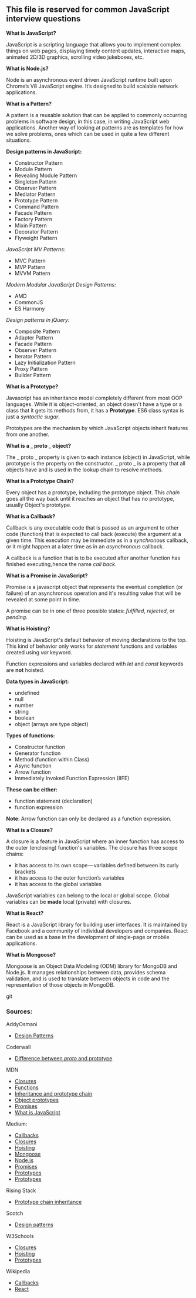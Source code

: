 
## This file is reserved for common JavaScript interview questions

**What is JavaScript?**

JavaScript is a scripting language that allows you to implement complex things on web pages, displaying timely content updates, interactive maps, animated 2D/3D graphics, scrolling video jukeboxes, etc.


**What is Node.js?**

Node is an asynchronous event driven JavaScript runtime built upon Chrome’s V8 JavaScript engine. It’s designed to build scalable network applications.


**What is a Pattern?**

A pattern is a reusable solution that can be applied to commonly occurring problems in software design, in this case, in writing JavaScript web applications. Another way of looking at patterns are as templates for how we solve problems, ones which can be used in quite a few different situations.


**Design patterns in JavaScript:**
* Constructor Pattern
* Module Pattern
* Revealing Module Pattern
* Singleton Pattern
* Observer Pattern
* Mediator Pattern
* Prototype Pattern
* Command Pattern
* Facade Pattern
* Factory Pattern
* Mixin Pattern
* Decorator Pattern
* Flyweight Pattern

*JavaScript MV Patterns:*
* MVC Pattern
* MVP Pattern
* MVVM Pattern

*Modern Modular JavaScript Design Patterns:*
* AMD
* CommonJS
* ES Harmony

*Design patterns in jQuery:*
* Composite Pattern
* Adapter Pattern
* Facade Pattern
* Observer Pattern
* Iterator Pattern
* Lazy Initialization Pattern
* Proxy Pattern
* Builder Pattern


**What is a Prototype?**

Javascript has an inheritance model completely different from most OOP languages. While it is object-oriented, an object doesn't have a type or a class that it gets its methods from, it has a **Prototype**. ES6 class syntax is just a *syntactic sugar*.

Prototypes are the mechanism by which JavaScript objects inherit features from one another.


**What is a _ proto _ object?**

The _ proto _ property is given to each instance (object) in JavaScript, while prototype is the
property on the constructor. _ proto _ is a property that all objects have and is used in the lookup chain to resolve methods. 


**What is a Prototype Chain?**

Every object has a prototype, including the prototype object. This *chain* goes all the way back until it reaches an object that has no prototype, usually Object's prototype.


**What is a Callback?**

Callback is any executable code that is passed as an argument to other code (function) that is expected to call back (execute) the argument at a given time. This execution may be immediate as in a *synchronous* callback, or it might happen at a later time as in an *asynchronous* callback.

A callback is a function that is to be executed after another function has finished executing, hence the name *call back*.


**What is a Promise in JavaScript?**

Promise is a javascript object that represents the eventual completion (or failure) of an asynchronous operation and it's resulting value that will be revealed at some point in time. 

A promise can be in one of three possible states: *fulfilled*, *rejected*, or *pending*.


**What is Hoisting?**

Hoisting is JavaScript's default behavior of moving declarations to the top. This kind of behavior only works for *statement* functions and variables created using *var* keyword.

Function expressions and variables declared with *let* and *const* keywords are **not** hoisted.


**Data types in JavaScript:**
* undefined
* null
* number
* string
* boolean
* object (arrays are type object)


**Types of functions:**
* Constructor function
* Generator function
* Method (function within Class)
* Async function
* Arrow function
* Immediately Invoked Function Expression (IIFE)

__These can be either:__
* function statement (declaration)
* function expression 

**Note**: Arrow function can only be declared as a function expression.


**What is a Closure?**

A closure is a feature in JavaScript where an inner function has access to the outer (enclosing) function's variables. The closure has three scope chains:
* it has access to its own scope — variables defined between its curly brackets
* it has access to the outer function’s variables
* it has access to the global variables

JavaScript variables can belong to the local or global scope. Global variables can be **made** local (private) with closures.


**What is React?**

React is a JavaScript library for building user interfaces. It is maintained by Facebook and a community of individual developers and companies. React can be used as a base in the development of single-page or mobile applications.


**What is Mongoose?**

Mongoose is an Object Data Modeling (ODM) library for MongoDB and Node.js. It manages relationships between data, provides schema validation, and is used to translate between objects in code and the representation of those objects in MongoDB.

git
### Sources:

AddyOsmani
* [Design Patterns](https://addyosmani.com/resources/essentialjsdesignpatterns/book/)

Coderwall
* [Difference between _proto_ and prototype](https://coderwall.com/p/j1khtg/javascript-difference-between-__proto__-and-prototype)

MDN
* [Closures](https://developer.mozilla.org/en-US/docs/Web/JavaScript/Closures)
* [Functions](https://developer.mozilla.org/en-US/docs/Web/JavaScript/Reference/Functions)
* [Inheritance and prototype chain](https://developer.mozilla.org/en-US/docs/Web/JavaScript/Inheritance_and_the_prototype_chain)
* [Object prototypes](https://developer.mozilla.org/en-US/docs/Learn/JavaScript/Objects/Object_prototypes)
* [Promises](https://developer.mozilla.org/en-US/docs/Web/JavaScript/Reference/Global_Objects/Promise)
* [What is JavaScript](https://developer.mozilla.org/en-US/docs/Learn/JavaScript/First_steps/What_is_JavaScript)

Medium:
* [Callbacks](https://codeburst.io/javascript-what-the-heck-is-a-callback-aba4da2deced)
* [Closures](https://medium.freecodecamp.org/javascript-closures-simplified-d0d23fa06ba4)
* [Hoisting](https://medium.freecodecamp.org/function-hoisting-hoisting-interview-questions-b6f91dbc2be8)
* [Mongoose](https://medium.freecodecamp.org/introduction-to-mongoose-for-mongodb-d2a7aa593c57)
* [Node.js](https://medium.com/@adnanrahic/hello-world-app-with-node-js-and-express-c1eb7cfa8a30)
* [Promises](https://medium.com/javascript-scene/master-the-javascript-interview-what-is-a-promise-27fc71e77261)
* [Prototypes](https://medium.freecodecamp.org/prototype-in-js-busted-5547ec68872)
* [Prototypes](https://hackernoon.com/prototypes-in-javascript-5bba2990e04b)

Rising Stack
* [Prototype chain inheritance](https://community.risingstack.com/javascript-prototype-chain-inheritance/)

Scotch
* [Design patterns](https://scotch.io/bar-talk/4-javascript-design-patterns-you-should-know)

W3Schools
* [Closures](https://www.w3schools.com/js/js_function_closures.asp)
* [Hoisting](https://www.w3schools.com/js/js_hoisting.asp)
* [Prototypes](https://www.w3schools.com/js/js_object_prototypes.asp)

Wikipedia
* [Callbacks](https://en.wikipedia.org/wiki/Callback_(computer_programming))
* [React](https://en.wikipedia.org/wiki/React_(JavaScript_library))

